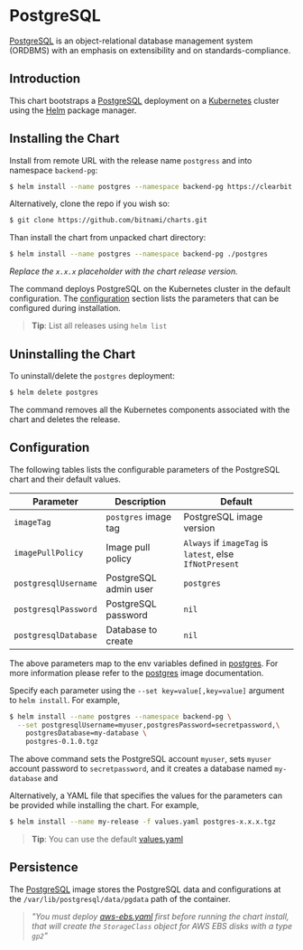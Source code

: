 # PostgreSQL

[PostgreSQL](https://www.postgresql.org/) is an object-relational database management system (ORDBMS) with an emphasis on extensibility and on standards-compliance.


## Introduction

This chart bootstraps a [PostgreSQL](https://hub.docker.com/_/postgres/) deployment on a [Kubernetes](http://kubernetes.io) cluster using the [Helm](https://helm.sh) package manager.

## Installing the Chart

Install from remote URL with the release name `postgress` and into namespace `backend-pg`:

```bash
$ helm install --name postgres --namespace backend-pg https://clearbit.github.io/charts/postgres-0.1.0.tgz

```

Alternatively, clone the repo if you wish so:

```bash
$ git clone https://github.com/bitnami/charts.git
```

Than install the chart from unpacked chart directory:

```bash
$ helm install --name postgres --namespace backend-pg ./postgres
```

*Replace the `x.x.x` placeholder with the chart release version.*

The command deploys PostgreSQL on the Kubernetes cluster in the default configuration. The [configuration](#configuration) section lists the parameters that can be configured during installation.

> **Tip**: List all releases using `helm list`

## Uninstalling the Chart

To uninstall/delete the `postgres` deployment:

```bash
$ helm delete postgres
```

The command removes all the Kubernetes components associated with the chart and deletes the release.

## Configuration

The following tables lists the configurable parameters of the PostgreSQL chart and their default values.

|      Parameter       |          Description           |                         Default                         |
|----------------------|--------------------------------|---------------------------------------------------------|
| `imageTag`           | `postgres` image tag           | PostgreSQL image version                                |
| `imagePullPolicy`    | Image pull policy              | `Always` if `imageTag` is `latest`, else `IfNotPresent` |
| `postgresqlUsername` | PostgreSQL admin user          | `postgres`                                              |
| `postgresqlPassword` | PostgreSQL password            | `nil`                                                   |
| `postgresqlDatabase` | Database to create             | `nil`                                                   |

The above parameters map to the env variables defined in [postgres](https://hub.docker.com/_/postgres/). For more information please refer to the [postgres](https://github.com/docker-library/postgres) image documentation.

Specify each parameter using the `--set key=value[,key=value]` argument to `helm install`. For example,

```bash
$ helm install --name postgres --namespace backend-pg \
  --set postgresqlUsername=myuser,postgresPassword=secretpassword,\
    postgresDatabase=my-database \
    postgres-0.1.0.tgz
```

The above command sets the PostgreSQL account `myuser`, sets `myuser` account password to `secretpassword`, and it creates a database named `my-database` and 

Alternatively, a YAML file that specifies the values for the parameters can be provided while installing the chart. For example,

```bash
$ helm install --name my-release -f values.yaml postgres-x.x.x.tgz
```

> **Tip**: You can use the default [values.yaml](values.yaml)

## Persistence

The [PostgreSQL](https://hub.docker.com/_/postgres/) image stores the PostgreSQL data and configurations at the `/var/lib/postgresql/data/pgdata` path of the container.


> *"You must deploy [aws-ebs.yaml](.../aws-ebs/aws-ebs.yaml) first before running the chart install, that will create the `StorageClass` object for AWS EBS disks with a type `gp2`"*




